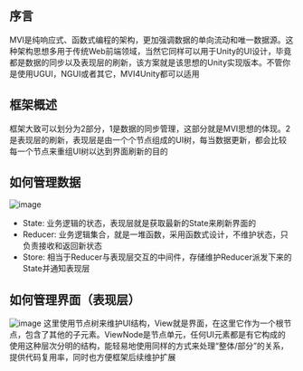 ## 序言
MVI是纯响应式、函数式编程的架构，更加强调数据的单向流动和唯一数据源。这种架构思想多用于传统Web前端领域，当然它同样可以用于Unity的UI设计，毕竟都是数据的同步以及表现层的刷新，该方案就是该思想的Unity实现版本。不管你是使用UGUI，NGUI或者其它，MVI4Unity都可以适用

## 框架概述
框架大致可以划分为2部分，1是数据的同步管理，这部分就是MVI思想的体现。2是表现层的刷新，表现层是由一个个节点组成的UI树，每当数据更新，都会比较每一个节点来重组UI树以达到界面刷新的目的

## 如何管理数据
![image](https://user-images.githubusercontent.com/38308449/222396422-2055b233-e8a1-4e2a-8834-3e436f1ed7e7.png)
* State: 业务逻辑的状态，表现层就是获取最新的State来刷新界面的
* Reducer: 业务逻辑集合，就是一堆函数，采用函数式设计，不维护状态，只负责接收和返回新状态
* Store: 相当于Reducer与表现层交互的中间件，存储维护Reducer派发下来的State并通知表现层

## 如何管理界面（表现层）
![image](https://user-images.githubusercontent.com/38308449/222775679-ec4bca4b-ab88-4b30-93fa-22e3df8d79f5.png)
这里使用节点树来维护UI结构，View就是界面，在这里它作为一个根节点，包含了其他的子元素。ViewNode是节点单元，任何UI元素都是有它构成的
使用这种层次分明的结构，能轻易地使用同样的方式来处理“整体/部分”的关系，提供代码复用率，同时也方便框架后续维护扩展


